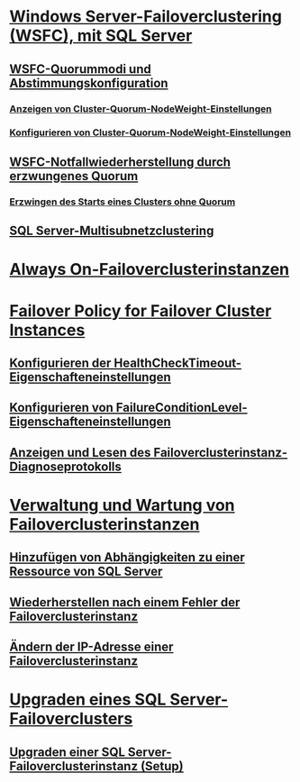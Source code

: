 # [Windows Server-Failoverclustering (WSFC), mit SQL Server](windows-server-failover-clustering-wsfc-with-sql-server.md)
## [WSFC-Quorummodi und Abstimmungskonfiguration](wsfc-quorum-modes-and-voting-configuration-sql-server.md)
### [Anzeigen von Cluster-Quorum-NodeWeight-Einstellungen](view-cluster-quorum-nodeweight-settings.md)
### [Konfigurieren von Cluster-Quorum-NodeWeight-Einstellungen](configure-cluster-quorum-nodeweight-settings.md)
## [WSFC-Notfallwiederherstellung durch erzwungenes Quorum](wsfc-disaster-recovery-through-forced-quorum-sql-server.md)
### [Erzwingen des Starts eines Clusters ohne Quorum](force-a-wsfc-cluster-to-start-without-a-quorum.md)
## [SQL Server-Multisubnetzclustering](sql-server-multi-subnet-clustering-sql-server.md)

# [Always On-Failoverclusterinstanzen](always-on-failover-cluster-instances-sql-server.md)

# [Failover Policy for Failover Cluster Instances](failover-policy-for-failover-cluster-instances.md)
## [Konfigurieren der HealthCheckTimeout-Eigenschafteneinstellungen](configure-healthchecktimeout-property-settings.md)
## [Konfigurieren von FailureConditionLevel-Eigenschafteneinstellungen](configure-failureconditionlevel-property-settings.md)
## [Anzeigen und Lesen des Failoverclusterinstanz-Diagnoseprotokolls](view-and-read-failover-cluster-instance-diagnostics-log.md)

# [Verwaltung und Wartung von Failoverclusterinstanzen](failover-cluster-instance-administration-and-maintenance.md)
## [Hinzufügen von Abhängigkeiten zu einer Ressource von SQL Server](add-dependencies-to-a-sql-server-resource.md)
## [Wiederherstellen nach einem Fehler der Failoverclusterinstanz](recover-from-failover-cluster-instance-failure.md)
## [Ändern der IP-Adresse einer Failoverclusterinstanz](change-the-ip-address-of-a-failover-cluster-instance.md)

# [Upgraden eines SQL Server-Failoverclusters](upgrade-a-sql-server-failover-cluster-instance.md)
## [Upgraden einer SQL Server-Failoverclusterinstanz (Setup)](upgrade-a-sql-server-failover-cluster-instance-setup.md)
